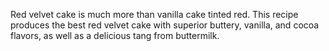Red velvet cake is much more than vanilla cake tinted red. This recipe produces the best red velvet cake with superior buttery, vanilla, and cocoa flavors, as well as a delicious tang from buttermilk. 